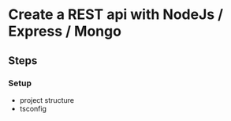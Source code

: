 # Create a REST api with NodeJs / Express / Mongo

## Steps

### Setup

- project structure
- tsconfig
